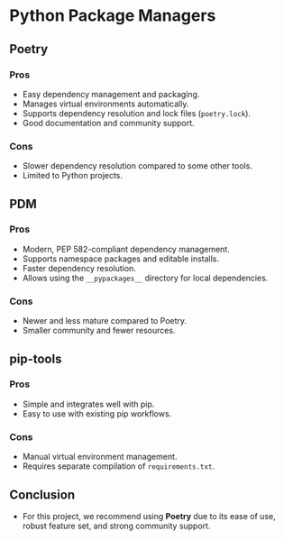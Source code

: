 # Python Package Managers

## Poetry
### Pros
- Easy dependency management and packaging.
- Manages virtual environments automatically.
- Supports dependency resolution and lock files (`poetry.lock`).
- Good documentation and community support.

### Cons
- Slower dependency resolution compared to some other tools.
- Limited to Python projects.

## PDM
### Pros
- Modern, PEP 582-compliant dependency management.
- Supports namespace packages and editable installs.
- Faster dependency resolution.
- Allows using the `__pypackages__` directory for local dependencies.

### Cons
- Newer and less mature compared to Poetry.
- Smaller community and fewer resources.

## pip-tools
### Pros
- Simple and integrates well with pip.
- Easy to use with existing pip workflows.

### Cons
- Manual virtual environment management.
- Requires separate compilation of `requirements.txt`.

## Conclusion
- For this project, we recommend using **Poetry** due to its ease of use, robust feature set, and strong community support.
